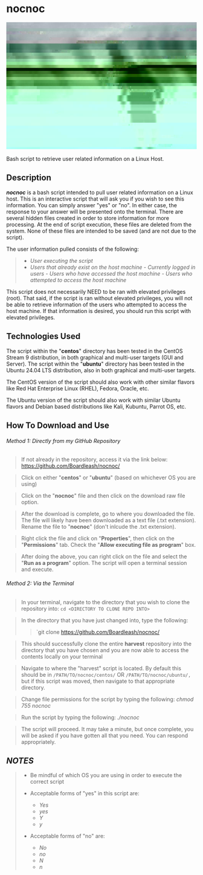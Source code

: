 # nocnoc
![Alt text](./images/who.png)

Bash script to retrieve user related information on a Linux Host.

## Description

***nocnoc*** is a bash script intended to pull user related information on a Linux host.  This is an interactive script that will ask you if you wish to see this information.  You can simply answer "yes" or "no".  In either case, the response to your answer will be presented onto the terminal.  There are several hidden files created in order to store information for more processing.  At the end of script execution, these files are deleted from the system.  None of these files are intended to be saved (and are not due to the script).

The user information pulled consists of the following:

>	- *User executing the script*
>	- *Users that already exist on the host machine*
>	*- Currently logged in users*
>	*- Users who have accessed the host machine*
>	*- Users who attempted to access the host machine*

This script does not necessarily NEED to be ran with elevated privileges (root).  That said, if the script is ran without elevated privileges, you will not be able to retrieve information of the users who attempted to access the host machine.  If that information is desired, you should run this script with elevated privileges.

## Technologies Used

The script within the "**centos**" directory has been tested in the CentOS Stream 9 distribution, in both graphical and multi-user targets (GUI and Server).  The script within the "**ubuntu**" directory has been tested in the Ubuntu 24.04 LTS distribution, also in both graphical and multi-user targets.

The CentOS version of the script should also work with other similar flavors like Red Hat Enterprise Linux (RHEL), Fedora, Oracle, etc.

The Ubuntu version of the script should also work with similar Ubuntu flavors and Debian based distributions like Kali, Kubuntu, Parrot OS, etc.

## How To Download and Use

###### Method 1: Directly from my GitHub Repository

>	If not already in the repository, access it via the link below:
>		https://github.com/Boardleash/nocnoc/

>	Click on either "**centos**" or "**ubuntu**" (based on whichever OS you are using)

>	Click on the "**nocnoc**" file and then click on the download raw file option.

>	After the download is complete, go to where you downloaded the file.  The file will likely have been downloaded as a text file (.txt extension).  Rename the file to "**nocnoc**" (don't inlcude the .txt extension).

>	Right click the file and click on "**Properties**", then click on the "**Permissions**" tab.  Check the "**Allow executing file as program**" box.

>	After doing the above, you can right click on the file and select the "**Run as a program**" option.  The script will open a terminal session and execute.

###### Method 2: Via the Terminal

>	In your terminal, navigate to the directory that you wish to clone the repository into:
>	`cd <DIRECTORY TO CLONE REPO INTO>`

>	In the directory that you have just changed into, type the following:
>	> `git clone https://github.com/Boardleash/nocnoc/

>	This should successfully clone the entire **harvest** repository into the directory that you have chosen and you are now able to access the contents locally on your terminal

>	Navigate to where the "harvest" script is located.  By default this should be in `/PATH/TO/nocnoc/centos/` OR `/PATH/TO/nocnoc/ubuntu/,` but if this script was moved, then navigate to that appropriate directory.

>	Change file permissions for the script by typing the following:
>		*chmod 755 nocnoc*

>	Run the script by typing the following:
>		*./nocnoc*

>	The script will proceed.  It may take a minute, but once complete, you will be asked if you have gotten all that you need.  You can respond appropriately.
## ***NOTES***

>	- Be mindful of which OS you are using in order to execute the correct script
>	
>	- Acceptable forms of "yes" in this script are: 
>		- *Yes*
>		- *yes*
>		- *Y*
>		- *y*
>	
>	- Acceptable forms of "no" are:
>		- *No*
>		- *no*
>		- *N*
>		- *n*
